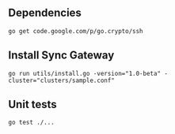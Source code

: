 Dependencies
------------

    go get code.google.com/p/go.crypto/ssh

Install Sync Gateway
--------------------

    go run utils/install.go -version="1.0-beta" -cluster="clusters/sample.conf"

Unit tests
----------

    go test ./...
